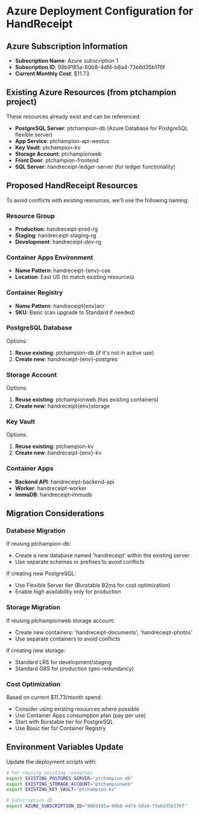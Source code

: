 # Azure Deployment Configuration for HandReceipt

## Azure Subscription Information
- **Subscription Name**: Azure subscription 1
- **Subscription ID**: 98b9185a-60b8-4df4-b8a4-73e6d35b176f
- **Current Monthly Cost**: $11.73

## Existing Azure Resources (from ptchampion project)
These resources already exist and can be referenced:
- **PostgreSQL Server**: ptchampion-db (Azure Database for PostgreSQL flexible server)
- **App Service**: ptchampion-api-westus
- **Key Vault**: ptchampion-kv
- **Storage Account**: ptchampionweb
- **Front Door**: ptchampion-frontend
- **SQL Server**: handreceipt-ledger-server (for ledger functionality)

## Proposed HandReceipt Resources
To avoid conflicts with existing resources, we'll use the following naming:

### Resource Group
- **Production**: handreceipt-prod-rg
- **Staging**: handreceipt-staging-rg
- **Development**: handreceipt-dev-rg

### Container Apps Environment
- **Name Pattern**: handreceipt-{env}-cae
- **Location**: East US (to match existing resources)

### Container Registry
- **Name Pattern**: handreceipt{env}acr
- **SKU**: Basic (can upgrade to Standard if needed)

### PostgreSQL Database
Options:
1. **Reuse existing**: ptchampion-db (if it's not in active use)
2. **Create new**: handreceipt-{env}-postgres

### Storage Account
Options:
1. **Reuse existing**: ptchampionweb (has existing containers)
2. **Create new**: handreceipt{env}storage

### Key Vault
Options:
1. **Reuse existing**: ptchampion-kv
2. **Create new**: handreceipt-{env}-kv

### Container Apps
- **Backend API**: handreceipt-backend-api
- **Worker**: handreceipt-worker
- **ImmuDB**: handreceipt-immudb

## Migration Considerations

### Database Migration
If reusing ptchampion-db:
- Create a new database named 'handreceipt' within the existing server
- Use separate schemas or prefixes to avoid conflicts

If creating new PostgreSQL:
- Use Flexible Server tier (Burstable B2ms for cost optimization)
- Enable high availability only for production

### Storage Migration
If reusing ptchampionweb storage account:
- Create new containers: 'handreceipt-documents', 'handreceipt-photos'
- Use separate containers to avoid conflicts

If creating new storage:
- Standard LRS for development/staging
- Standard GRS for production (geo-redundancy)

### Cost Optimization
Based on current $11.73/month spend:
- Consider using existing resources where possible
- Use Container Apps consumption plan (pay per use)
- Start with Burstable tier for PostgreSQL
- Use Basic tier for Container Registry

## Environment Variables Update
Update the deployment scripts with:
```bash
# For reusing existing resources
export EXISTING_POSTGRES_SERVER="ptchampion-db"
export EXISTING_STORAGE_ACCOUNT="ptchampionweb"
export EXISTING_KEY_VAULT="ptchampion-kv"

# Subscription ID
export AZURE_SUBSCRIPTION_ID="98b9185a-60b8-4df4-b8a4-73e6d35b176f"
``` 